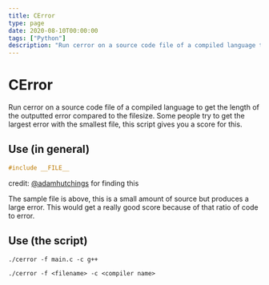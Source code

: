 ```yaml
---
title: CError
type: page
date: 2020-08-10T00:00:00
tags: ["Python"]
description: "Run cerror on a source code file of a compiled language to get the length of the outputted error compared to the filesize."
---
```


# CError

Run cerror on a source code file of a compiled language to get the length of the outputted error compared to the filesize.
Some people try to get the largest error with the smallest file, this script gives you a score for this.

## Use (in general)

```c
#include __FILE__
```

credit: [@adamhutchings](https://github.com/adamhutchings) for finding this

The sample file is above, this is a small amount of source but produces a large error.
This would get a really good score because of that ratio of code to error.

## Use (the script)

```
./cerror -f main.c -c g++
```

```
./cerror -f <filename> -c <compiler name>
```
